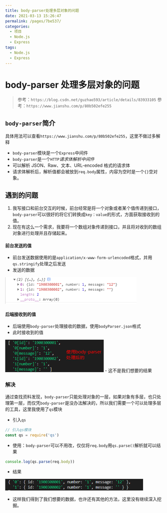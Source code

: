 ```yaml
---
title: body-parser处理多层对象的问题
date: 2021-03-13 15:26:47
permalink: /pages/7be537/
categories:
  - 项目
  - Node.js
  - Express
tags:
  - Node.js
  - Express
---
```


# body-parser 处理多层对象的问题

> 参考：`https://blog.csdn.net/guzhao593/article/details/83933105`
> 参考：`https://www.jianshu.com/p/80b502efe255`

## `body-parser`简介

具体用法可以查看`https://www.jianshu.com/p/80b502efe255`，这里不做过多解释

- `body-parser`模块是一个`Express`中间件
- `body-parser`是一个`HTTP`_请求体解析中间件_
- 可以解析 JSON、Raw、文本、URL-encoded 格式的请求体
- 请求体解析后，解析值都会被放到`req.body`属性，内容为空时是一个`{}`空对象。

## 遇到的问题

1. 我写接口和前台交互的时候，前台经常是将一个对象或者某个值传递到接口，`body-parser`可以很好的将它们转换成`key：value`的形式，方面获取接收到的值。
2. 现在有这么一个需求，我要将一个数组对象传递到接口，并且将对收到的数组对象进行处理并且存储起来。

#### 前台发送的值

- 前台发送数据使用的是`application/x-www-form-urlencoded`格式，并用`qs.stringify`处理之后发送
- 发送的数据
<img src="https://raw.githubusercontent.com/coderlyu/au-blog/master/docs/.vuepress/public/images/blogs/body-parser-1.png" alt="图片">

#### 后端接收到的值

- 后端使用`body-parser`处理接收的数据，使用`bodyParser.json`格式
- 此时接收到的值
<img src="https://raw.githubusercontent.com/coderlyu/au-blog/master/docs/.vuepress/public/images/blogs/body-parser-2.png" alt="图片">
- 这不是我们想要的结果

### 解决

通过查找资料发现，`body-parser`只能处理对象的一层，如果对象有多层，也只处理第一层，而仅凭`body-parser`是没办法解决的，所以我们需要一个可以处理多层的工具，这里我使用了`qs`模块

- 引入`qs`

```js
// 引入qs模块
const qs = require('qs')
```

- 使用：`body-parser`可以不用改，仅仅将`req.body`用`qs.parse()`解析就可以结果

```js
console.log(qs.parse(req.body))
```

- 结果
<img src="https://raw.githubusercontent.com/coderlyu/au-blog/master/docs/.vuepress/public/images/blogs/body-parser-3.png" alt="图片">

- 这样我们得到了我们想要的数据，也许还有其他的方法，这里没有继续深入挖掘。

